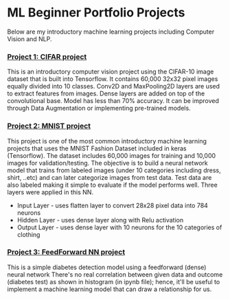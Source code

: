 # ML Beginner Portfolio Projects
Below are my introductory machine learning projects including Computer Vision and NLP.

### [Project 1: CIFAR project](https://github.com/Tadewos/ML_Beginner_Projects)

This is an introductory computer vision project using the CIFAR-10 image dataset that is built into Tensorflow. It contains 60,000 32x32 pixel images equally divided into 10 classes. Conv2D and MaxPooling2D layers are used to extract features from images. Dense layers are added on top of the convolutional base. Model has less than 70% accuracy. It can be improved through Data Augmentation or implementing pre-trained models.

### [Project 2: MNIST project](https://github.com/Tadewos/ML_Beginner_Projects)

This project is one of the most common introductory machine learning projects that uses the MNIST Fashion Dataset included in keras (Tensorflow). The dataset includes 60,000 images for training and 10,000 images for validation/testing. The objective is to build a neural network model that trains from labeled images (under 10 categories including dress, shirt, ..etc) and can later categorize images from test data. Test data are also labeled making it simple to evaluate if the model performs well. Three layers were applied in this NN.
* Input Layer - uses flatten layer to convert 28x28 pixel data into 784 neurons
* Hidden Layer - uses dense layer along with Relu activation
* Output Layer - uses dense layer with 10 neurons for the 10 categories of clothing

### [Project 3: FeedForward NN project](https://github.com/Tadewos/FeedForward-Neural-Network)

This is a simple diabetes detection model using a feedforward (dense) neural network There's no real correlation between given data and outcome (diabetes test) as shown in histogram (in ipynb file); hence, it'll be useful to implement a machine learning model that can draw a relationship for us.
